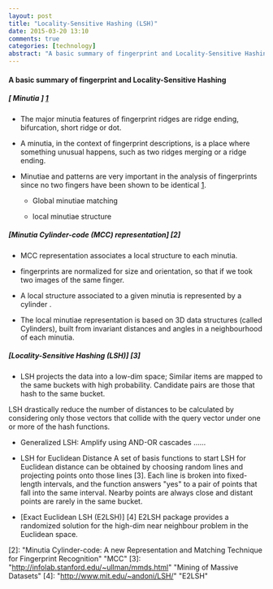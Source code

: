 ```yaml
---
layout: post
title: "Locality-Sensitive Hashing (LSH)"
date: 2015-03-20 13:10
comments: true
categories: [technology]
abstract: "A basic summary of fingerprint and Locality-Sensitive Hashing Alg"
---
```


#### A basic summary of fingerprint and Locality-Sensitive Hashing

##### [ Minutia ] [1]
   * The major minutia features of fingerprint ridges are ridge ending, bifurcation, short ridge or dot.

   * A minutia, in the context of fingerprint descriptions, is a place where something unusual happens, such as two ridges merging or a ridge ending.

   * Minutiae and patterns are very important in the analysis of fingerprints since no two fingers have been shown to be identical [1].

      - Global minutiae matching

      - local minutiae structure


##### [Minutia Cylinder-code (MCC) representation] [2]
   * MCC representation associates a local structure to each minutia.

   * fingerprints are normalized for size and orientation, so that if we took two images of the same finger.

   * A local structure associated to a given minutia is represented by a cylinder .

   * The local minutiae representation is based on 3D data structures (called Cylinders), built from invariant distances and angles in a neighbourhood of each minutia.


##### [Locality-Sensitive Hashing (LSH)] [3]
   * LSH projects the data into a low-dim space; Similar items are mapped to the same buckets with high probability. Candidate pairs are those that hash to the same bucket.

  LSH drastically reduce the number of distances to be calculated by considering only those vectors that collide with the query vector under one or more of the hash functions.

   * Generalized LSH:  Amplify using AND-OR cascades
      ......

   * LSH for Euclidean Distance
    A set of basis functions to start LSH for Euclidean distance can be obtained by choosing random lines and projecting points onto those lines [3].  Each line is broken into fixed-length intervals, and the function answers "yes" to a pair of points that fall into the same interval.  Nearby points are always close and distant points are rarely in the same bucket.

   * [Exact Euclidean LSH (E2LSH)] [4]
	E2LSH package provides a randomized solution for the high-dim near neighbour problem in the Euclidean space.


[1]: "http://en.wikipedia.org/wiki/Fingerprint" "Fingerprint"
[2]: "Minutia Cylinder-code: A new Representation and Matching Technique for Fingerprint Recognition"  "MCC"
[3]: "http://infolab.stanford.edu/~ullman/mmds.html"   "Mining of Massive Datasets"
[4]: "http://www.mit.edu/~andoni/LSH/" "E2LSH"
